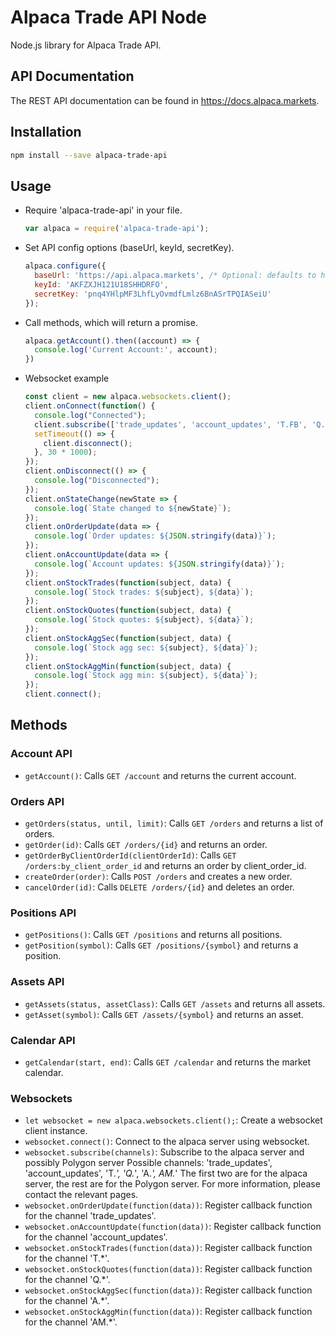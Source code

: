 # Alpaca Trade API Node

Node.js library for Alpaca Trade API.

## API Documentation

The REST API documentation can be found in https://docs.alpaca.markets.

## Installation

```sh
npm install --save alpaca-trade-api
```

## Usage

* Require 'alpaca-trade-api' in your file.

  ```js
  var alpaca = require('alpaca-trade-api');
  ```
* Set API config options (baseUrl, keyId, secretKey).

  ```js
  alpaca.configure({
    baseUrl: 'https://api.alpaca.markets', /* Optional: defaults to https://api.alpaca.markets */
    keyId: 'AKFZXJH121U18SHHDRFO',
    secretKey: 'pnq4YHlpMF3LhfLyOvmdfLmlz6BnASrTPQIASeiU'
  });
  ```
* Call methods, which will return a promise.

  ```js
  alpaca.getAccount().then((account) => {
    console.log('Current Account:', account);
  })
  ```
* Websocket example

  ```js
  const client = new alpaca.websockets.client();
  client.onConnect(function() {
    console.log("Connected");
    client.subscribe(['trade_updates', 'account_updates', 'T.FB', 'Q.AAPL', 'A.FB', 'AM.AAPL']);
    setTimeout(() => {
      client.disconnect();
    }, 30 * 1000);
  });
  client.onDisconnect(() => {
    console.log("Disconnected");
  });
  client.onStateChange(newState => {
    console.log(`State changed to ${newState}`);
  });
  client.onOrderUpdate(data => {
    console.log(`Order updates: ${JSON.stringify(data)}`);
  });
  client.onAccountUpdate(data => {
    console.log(`Account updates: ${JSON.stringify(data)}`);
  });
  client.onStockTrades(function(subject, data) {
    console.log(`Stock trades: ${subject}, ${data}`);
  });
  client.onStockQuotes(function(subject, data) {
    console.log(`Stock quotes: ${subject}, ${data}`);
  });
  client.onStockAggSec(function(subject, data) {
    console.log(`Stock agg sec: ${subject}, ${data}`);
  });
  client.onStockAggMin(function(subject, data) {
    console.log(`Stock agg min: ${subject}, ${data}`);
  });
  client.connect();
  ```

## Methods

### Account API
* `getAccount()`: Calls `GET /account` and returns the current account.

### Orders API
* `getOrders(status, until, limit)`: Calls `GET /orders` and returns a list of orders.
* `getOrder(id)`: Calls `GET /orders/{id}` and returns an order.
* `getOrderByClientOrderId(clientOrderId)`: Calls `GET /orders:by_client_order_id` and returns an order by client_order_id.
* `createOrder(order)`: Calls `POST /orders` and creates a new order.
* `cancelOrder(id)`: Calls `DELETE /orders/{id}` and deletes an order.

### Positions API
* `getPositions()`: Calls `GET /positions` and returns all positions.
* `getPosition(symbol)`: Calls `GET /positions/{symbol}` and returns a position.

### Assets API
* `getAssets(status, assetClass)`: Calls `GET /assets` and returns all assets.
* `getAsset(symbol)`: Calls `GET /assets/{symbol}` and returns an asset.

### Calendar API
* `getCalendar(start, end)`: Calls `GET /calendar` and returns the market calendar.

### Websockets
* `let websocket = new alpaca.websockets.client();`: Create a websocket client instance.
* `websocket.connect()`: Connect to the alpaca server using websocket.
* `websocket.subscribe(channels)`: Subscribe to the alpaca server and possibly Polygon server
    Possible channels: 'trade_updates', 'account_updates', 'T.*', 'Q.*', 'A.*', AM.*'
        The first two are for the alpaca server, the rest are for the Polygon server.
        For more information, please contact the relevant pages.
* `websocket.onOrderUpdate(function(data))`: Register callback function for the channel 'trade_updates'.
* `websocket.onAccountUpdate(function(data))`: Register callback function for the channel 'account_updates'.
* `websocket.onStockTrades(function(data))`: Register callback function for the channel 'T.*'.
* `websocket.onStockQuotes(function(data))`: Register callback function for the channel 'Q.*'.
* `websocket.onStockAggSec(function(data))`: Register callback function for the channel 'A.*'.
* `websocket.onStockAggMin(function(data))`: Register callback function for the channel 'AM.*'.
